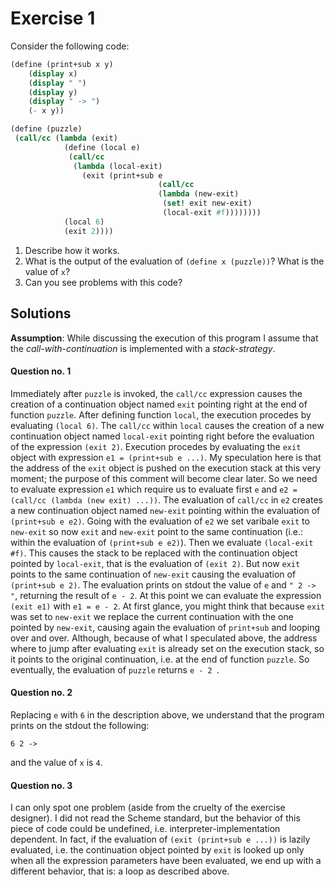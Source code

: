 # Exercise 1
Consider the following code:
```scm
(define (print+sub x y)
    (display x)
    (display " ")
    (display y)
    (display " -> ")
    (- x y))

(define (puzzle)
 (call/cc (lambda (exit)
            (define (local e)
             (call/cc
              (lambda (local-exit)
                (exit (print+sub e
                                 (call/cc
                                 (lambda (new-exit)
                                  (set! exit new-exit)
                                  (local-exit #f))))))))
            (local 6)
            (exit 2))))
```

1. Describe how it works.
2. What is the output of the evaluation of ```(define x (puzzle))```? What is the value of ```x```?
3. Can you see problems with this code?

## Solutions
**Assumption**: While discussing the execution of this program I assume that the *call-with-continuation* is implemented with a *stack-strategy*.

#### Question no. 1
Immediately after ```puzzle``` is invoked, the ```call/cc``` expression causes the creation of a continuation object named ```exit``` pointing right at the end of function ```puzzle```. After defining function ```local```, the execution procedes by evaluating ```(local 6)```. The ```call/cc``` within ```local``` causes the creation of a new continuation object named ```local-exit``` pointing right before the evaluation of the expression ```(exit 2)```. Execution procedes by evaluating the ```exit``` object with expression ```e1 = (print+sub e ...)```.
My speculation here is that the address of the ```exit``` object is pushed on the execution stack at this very moment; the purpose of this comment will become clear later.
So we need to evaluate expression ```e1``` which require us to evaluate first ```e``` and ```e2 = (call/cc (lambda (new exit) ...))```. The evaluation of ```call/cc``` in ```e2``` creates a new continuation object named ```new-exit``` pointing within the evaluation of ```(print+sub e e2)```. 
Going with the evaluation of ```e2``` we set varibale ```exit``` to ```new-exit``` so now ```exit``` and ```new-exit``` point to the same continuation (i.e.: within the evaluation of ```(print+sub e e2)```).
Then we evaluate ```(local-exit #f)```. This causes the stack to be replaced with the continuation object pointed by ```local-exit```, that is the evaluation of ```(exit 2)```. But now ```exit``` points to the same continuation of ```new-exit``` causing the evaluation of ```(print+sub e 2)```.
The evaluation prints on stdout the value of ```e``` and ```" 2 -> "```, returning the result of ```e - 2```. At this point we can evaluate the expression ```(exit e1)``` with ```e1 = e - 2```. At first glance, you might think that because ```exit``` was set to ```new-exit``` we replace the current continuation with the one pointed by ```new-exit```, causing again the evaluation of ```print+sub``` and looping over and over.
Although, because of what I speculated above, the address where to jump after evaluating ```exit``` is already set on the execution stack, so it points to the original continuation, i.e. at the end of function ```puzzle```. So eventually, the evaluation of ```puzzle``` returns ```e - 2 ```.

#### Question no. 2
Replacing ```e``` with ```6``` in the description above, we understand that the program prints on the stdout the following:
```
6 2 -> 
```
and the value of ```x``` is ```4```.

#### Question no. 3
I can only spot one problem (aside from the cruelty of the exercise designer). I did not read the Scheme standard, but the behavior of this piece of code could be undefined, i.e. interpreter-implementation dependent. In fact, if the evaluation of ```(exit (print+sub e ...))``` is lazily evaluated, i.e. the continuation object pointed by ```exit``` is looked up only when all the expression parameters have been evaluated, we end up with a different behavior, that is: a loop as described above.